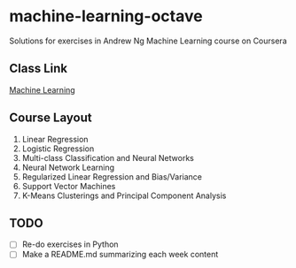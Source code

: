 # machine-learning-octave
Solutions for exercises in Andrew Ng Machine Learning course on Coursera

## Class Link
[Machine Learning](https://www.coursera.org/learn/machine-learning/)

## Course Layout
1. Linear Regression
2. Logistic Regression
3. Multi-class Classification and Neural Networks
4. Neural Network Learning
5. Regularized Linear Regression and Bias/Variance
6. Support Vector Machines
7. K-Means Clusterings and Principal Component Analysis

## TODO
- [ ] Re-do exercises in Python
- [ ] Make a README.md summarizing each week content
